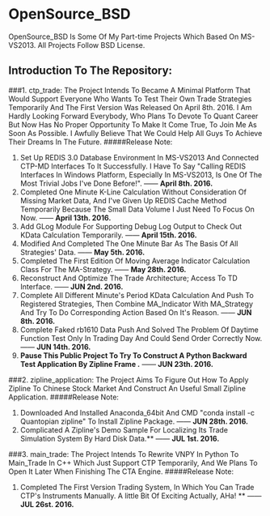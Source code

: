 # OpenSource_BSD
OpenSource_BSD Is Some Of My Part-time Projects Which Based On MS-VS2013. All Projects Follow BSD License.
## Introduction To The Repository:
###1. ctp_trade: 
The Project Intends To Became A Minimal Platform That Would Support Everyone Who Wants To Test Their Own Trade Strategies Temporarily And The First Version Was Released On April 8th. 2016. I Am Hardly Looking Forward Everybody, Who Plans To Devote To Quant Career But Now Has No Proper Opportunity To Make It Come True, To Join Me As Soon As Possible. I Awfully Believe That We Could Help All Guys To Achieve Their Dreams In The Future.
#####Release Note:
1. Set Up REDIS 3.0 Database Environment In MS-VS2013 And Connected CTP-MD Interfaces To It Successfully. I Have To Say "Calling REDIS Interfaces In Windows Platform, Especially In MS-VS2013, Is One Of The Most Trivial Jobs I've Done Before!". —— **April 8th. 2016.**
2. Completed One Minute K-Line Calculation Without Consideration Of Missing Market Data, And I've Given Up REDIS Cache Method Temporarily Because The Small Data Volume I Just Need To Focus On Now.  —— **April 13th. 2016.**
3. Add GLog Module For Supporting Debug Log Output to Check Out KData Calculation Temporarily.  —— **April 15th. 2016.**
4. Modified And Completed The One Minute Bar As The Basis Of All Strategies' Data.  —— **May 5th. 2016.**
5. Completed The First Edition Of Moving Average Indicator Calculation Class For The MA-Strategy.  —— **May 28th. 2016.**
6. Reconstruct And Optimize The Trade Architecture; Access To TD Interface.  —— **JUN 2nd. 2016.**
7. Complete All Different Minute's Period KData Calculation And Push To Registered Strategies, Then Combine MA_Indicator With MA_Strategy And Try To Do Corresponding Action Based On It's Reason.  —— **JUN 8th. 2016.**
8. Complete Faked rb1610 Data Push And Solved The Problem Of Daytime Function Test Only In Trading Day And Could Send Order Correctly Now.   —— **JUN 14th. 2016.**
9. **Pause This Public Project To Try To Construct A Python Backward Test Application By Zipline Frame .**  ——  **JUN 23th. 2016.**

###2. zipline_application: 
The Project Aims To Figure Out How To Apply Zipline To Chinese Stock Market And Construct An Useful Small Zipline Application.
#####Release Note:
1. Downloaded And Installed Anaconda_64bit And CMD "conda install -c Quantopian zipline" To Install Zipline Package. ——  **JUN 28th. 2016.**
2. Complicated A Zipline's Demo Sample For Localizing Its Trade Simulation System By Hard Disk Data.**  ——  **JUL 1st. 2016.**

###3. main_trade:
The Project Intends To Rewrite VNPY In Python To Main_Trade In C++ Which Just Support CTP Temporarily, And We Plans To Open It Later When Finishing The CTA Engine.
#####Release Note:
1. Completed The First Version Trading System, In Which You Can Trade CTP's Instruments Manually. A little Bit Of Exciting Actually, AHa! **  ——  **JUL 26st. 2016.**

